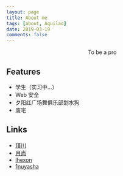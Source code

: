 ```yaml
---
layout: page
title: About me
tags: [about, Aquilao]
date: 2019-03-19
comments: false
---
```


<center>To be a pro</center>

## Features
* 学生（实习中...）
* Web 安全
* 夕阳红广场舞俱乐部划水狗
* 废宅

## Links
- [瑾川](https://fakehydra.github.io/)
- [月尚](http://www.youif.cn/)
- [lhexon](https://ihexon.github.io/)
- [1nuyasha](http://39.108.223.102/wordpress)
